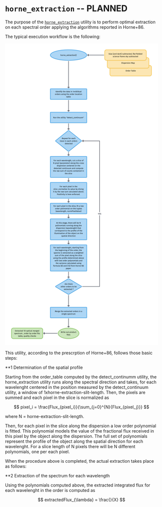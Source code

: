 # `horne_extraction` -- PLANNED 

The purpose of the [`horne_extraction`](#soxspipe.commonutils.horne_extraction) utility is to perform optimal extraction on each spectral order applying the algorithms reported in Horne+86.

The typical execution workflow is the following:

![](horne_extraction.png)

This utility, according to the prescrption of Horne+86, follows those basic steps:

**1 Determination of the spatial profile

Starting from the order_table computed by the detect_continumm utility, the horne_extraction utility runs along the spectral direction and takes, for each wavelenght centered in the position measured by the detect_continuum utility, a window of 1xhorne-extraction-slit-length. Then, the pixels are summed and each pixel in the slice is normalized as 

$$
pixel_i = \frac{Flux_{pixel_i}}{\sum_{j=0}^{N}{Flux_{pixel_j}}}
$$ 

where N = horne-extraction-slit-length.


Then, for each pixel in the slice along the dispersion a low order polynomial is fitted. This polynomial models the value of the fractional flux received in this pixel by the object along the dispersion. The full set of polynomials represent the profile of the object along the spatial direction for each wavelenght. For a slice length of N pixels there will be N different polynomials, one per each pixel.

When the procedure above is completed, the actual extraction takes place as follows:

**2 Extraction of the spectrum for each wavelength

Using the polynomials computed above, the extracted integrated flux for each wavelenght in the order is computed as

$$
extractedFlux_{\lambda} = \frac{}{X}
$$

